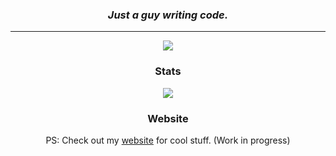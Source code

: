 <h3 align="center"><i>Just a guy writing code.</i></h3>
<hr>

<p align="center">
	<img src="https://skillicons.dev/icons?i=python,dart,go,rust,django,fastapi,flutter,git,graphql,regex" />
</p>

<h3 align="center">Stats</h3>
<p align="center"> <img src="https://github-readme-stats.vercel.app/api?username=lacksonmunthali&show_icons=true&theme=synthwave"> </p>


<h3 align="center">Website</h3>
<p align="center">
	PS: Check out my <a href="https://lacksonmunthali.com/">website</a> for cool stuff. (Work in progress)
</p>